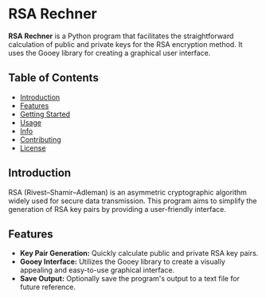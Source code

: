 # RSA Rechner

**RSA Rechner** is a Python program that facilitates the straightforward calculation of public and private keys for the RSA encryption method. It uses the Gooey library for creating a graphical user interface.

## Table of Contents

- [Introduction](#introduction)
- [Features](#features)
- [Getting Started](#getting-started)
- [Usage](#usage)
- [Info](#info)
- [Contributing](#contributing)
- [License](#license)

## Introduction

RSA (Rivest–Shamir–Adleman) is an asymmetric cryptographic algorithm widely used for secure data transmission. This program aims to simplify the generation of RSA key pairs by providing a user-friendly interface.

## Features

- **Key Pair Generation:** Quickly calculate public and private RSA key pairs.
- **Gooey Interface:** Utilizes the Gooey library to create a visually appealing and easy-to-use graphical interface.
- **Save Output:** Optionally save the program's output to a text file for future reference.
